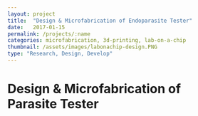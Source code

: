 ```yaml
---
layout: project
title:  "Design & Microfabrication of Endoparasite Tester"
date:   2017-01-15
permalink: /projects/:name
categories: microfabrication, 3d-printing, lab-on-a-chip
thumbnail: /assets/images/labonachip-design.PNG
type: "Research, Design, Develop"
---
```

# Design & Microfabrication of Parasite Tester
